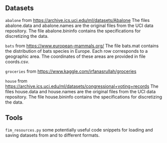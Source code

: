 ## Datasets

`abalone` from https://archive.ics.uci.edu/ml/datasets/Abalone
The files abalone.data and abalone.names are the original files from the UCI data repository. The file abalone.bininfo contains the specifications for discretizing the data.

`bats` from https://www.european-mammals.org/
The file bats.mat contains the distribution of bats species in Europe. Each row corresponds to a geographic area. The coordinates of these areas are provided in file coords.csv.

`groceries` from https://www.kaggle.com/irfanasrullah/groceries

`house` from https://archive.ics.uci.edu/ml/datasets/congressional+voting+records
The files house.data and house.names are the original files from the UCI data repository. The file house.bininfo contains the specifications for discretizing the data.

## Tools

`fim_resources.py` some potentially useful code snippets for loading and saving datasets from and to different formats.
